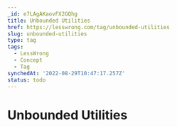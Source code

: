 ```yaml
---
_id: e7LAgAKaovFX2GQhg
title: Unbounded Utilities
href: https://lesswrong.com/tag/unbounded-utilities
slug: unbounded-utilities
type: tag
tags:
  - LessWrong
  - Concept
  - Tag
synchedAt: '2022-08-29T10:47:17.257Z'
status: todo
---
```


# Unbounded Utilities
